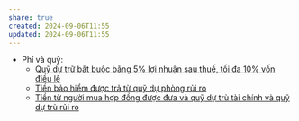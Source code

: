 ```yaml
---
share: true
created: 2024-09-06T11:55
updated: 2024-09-06T11:55
---
```

- Phí và quỹ: 
    - [Quỹ dự trữ bắt buộc bằng 5% lợi nhuận sau thuế, tối đa 10% vốn điều lệ](../Ng%C3%A0nh%20t%C3%A0i%20ch%C3%ADnh/B%E1%BA%A3o%20hi%E1%BB%83m/Ph%C3%AD%20v%C3%A0%20qu%E1%BB%B9/Qu%E1%BB%B9%20d%E1%BB%B1%20tr%E1%BB%AF%20b%E1%BA%AFt%20bu%E1%BB%99c%20b%E1%BA%B1ng%205%25%20l%E1%BB%A3i%20nhu%E1%BA%ADn%20sau%20thu%E1%BA%BF,%20t%E1%BB%91i%20%C4%91a%2010%25%20v%E1%BB%91n%20%C4%91i%E1%BB%81u%20l%E1%BB%87.md)
    - [Tiền bảo hiểm được trả từ quỹ dự phòng rủi ro](../Ng%C3%A0nh%20t%C3%A0i%20ch%C3%ADnh/B%E1%BA%A3o%20hi%E1%BB%83m/Ph%C3%AD%20v%C3%A0%20qu%E1%BB%B9/Ti%E1%BB%81n%20b%E1%BA%A3o%20hi%E1%BB%83m%20%C4%91%C6%B0%E1%BB%A3c%20tr%E1%BA%A3%20t%E1%BB%AB%20qu%E1%BB%B9%20d%E1%BB%B1%20ph%C3%B2ng%20r%E1%BB%A7i%20ro.md)
    - [Tiền từ người mua hợp đồng được đưa và quỹ dự trù tài chính và quỹ dự trù rủi ro](../Ng%C3%A0nh%20t%C3%A0i%20ch%C3%ADnh/B%E1%BA%A3o%20hi%E1%BB%83m/Ph%C3%AD%20v%C3%A0%20qu%E1%BB%B9/Ti%E1%BB%81n%20t%E1%BB%AB%20ng%C6%B0%E1%BB%9Di%20mua%20h%E1%BB%A3p%20%C4%91%E1%BB%93ng%20%C4%91%C6%B0%E1%BB%A3c%20%C4%91%C6%B0a%20v%C3%A0%20qu%E1%BB%B9%20d%E1%BB%B1%20tr%C3%B9%20t%C3%A0i%20ch%C3%ADnh%20v%C3%A0%20qu%E1%BB%B9%20d%E1%BB%B1%20tr%C3%B9%20r%E1%BB%A7i%20ro.md)

